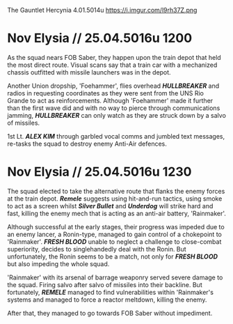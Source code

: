 The Gauntlet
Hercynia
4.01.5014u
https://i.imgur.com/l9rh37Z.png

# Nov Elysia // 25.04.5016u 1200

As the squad nears FOB Saber, they happen upon the train depot that held the most direct route. Visual scans say that a train car with a mechanized chassis outfitted with missile launchers was in the depot.

Another Union dropship, 'Foehammer', flies overhead ***HULLBREAKER*** and radios in requesting coordinates as they were sent from the UNS Rio Grande to act as reinforcements. Although 'Foehammer' made it further than the first wave did and with no way to pierce through communications jamming, ***HULLBREAKER*** can only watch as they are struck down by a salvo of missiles.

1st Lt. ***ALEX KIM*** through garbled vocal comms and jumbled text messages, re-tasks the squad to destroy enemy Anti-Air defences.

# Nov Elysia // 25.04.5016u 1230

The squad elected to take the alternative route that flanks the enemy forces at the train depot. ***Remele*** suggests using hit-and-run tactics, using smoke to act as a screen whilst ***Silver Bullet*** and ***Underdog*** will strike hard and fast, killing the enemy mech that is acting as an anti-air battery, 'Rainmaker'.

Although successful at the early stages, their progress was impeded due to an enemy lancer, a Ronin-type, managed to gain control of a chokepoint to 'Rainmaker'. ***FRESH BLOOD*** unable to neglect a challenge to close-combat superiority, decides to singlehandedly deal with the Ronin. But unfortunately, the Ronin seems to be a match, not only for ***FRESH BLOOD*** but also impeding the whole squad.

'Rainmaker' with its arsenal of barrage weaponry served severe damage to the squad. Firing salvo after salvo of missiles into their backline. But fortunately, ***REMELE*** managed to find vulnerabilities within 'Rainmaker's systems and managed to force a reactor meltdown, killing the enemy.

After that, they managed to go towards FOB Saber without impediment.